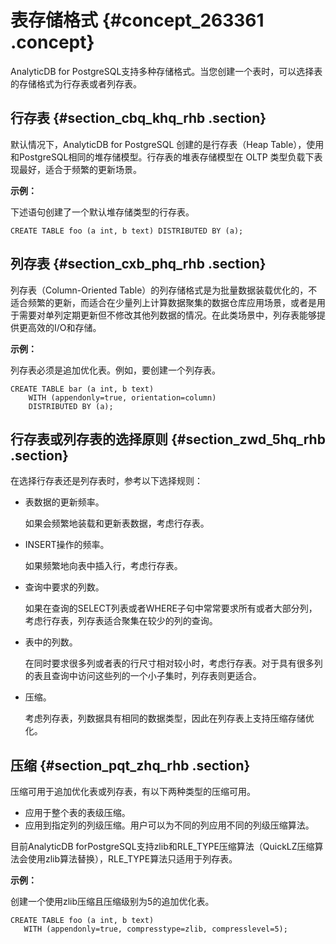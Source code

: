 # 表存储格式 {#concept_263361 .concept}

AnalyticDB for PostgreSQL支持多种存储格式。当您创建一个表时，可以选择表的存储格式为行存表或者列存表。

## 行存表 {#section_cbq_khq_rhb .section}

默认情况下，AnalyticDB for PostgreSQL 创建的是行存表（Heap Table），使用和PostgreSQL相同的堆存储模型。行存表的堆表存储模型在 OLTP 类型负载下表现最好，适合于频繁的更新场景。

**示例：**

下述语句创建了一个默认堆存储类型的行存表。

```
CREATE TABLE foo (a int, b text) DISTRIBUTED BY (a);
```

## 列存表 {#section_cxb_phq_rhb .section}

列存表（Column-Oriented Table）的列存储格式是为批量数据装载优化的，不适合频繁的更新，而适合在少量列上计算数据聚集的数据仓库应用场景，或者是用于需要对单列定期更新但不修改其他列数据的情况。在此类场景中，列存表能够提供更高效的I/O和存储。

**示例：**

列存表必须是追加优化表。例如，要创建一个列存表。

```
CREATE TABLE bar (a int, b text) 
    WITH (appendonly=true, orientation=column)
    DISTRIBUTED BY (a);
```

## 行存表或列存表的选择原则 {#section_zwd_5hq_rhb .section}

在选择行存表还是列存表时，参考以下选择规则：

-   表数据的更新频率。

    如果会频繁地装载和更新表数据，考虑行存表。

-   INSERT操作的频率。

    如果频繁地向表中插入行，考虑行存表。

-   查询中要求的列数。

    如果在查询的SELECT列表或者WHERE子句中常常要求所有或者大部分列，考虑行存表，列存表适合聚集在较少的列的查询。

-   表中的列数。

    在同时要求很多列或者表的行尺寸相对较小时，考虑行存表。对于具有很多列的表且查询中访问这些列的一个小子集时，列存表则更适合。

-   压缩。

    考虑列存表，列数据具有相同的数据类型，因此在列存表上支持压缩存储优化。


## 压缩 {#section_pqt_zhq_rhb .section}

压缩可用于追加优化表或列存表，有以下两种类型的压缩可用。

-   应用于整个表的表级压缩。
-   应用到指定列的列级压缩。用户可以为不同的列应用不同的列级压缩算法。

目前AnalyticDB forPostgreSQL支持zlib和RLE\_TYPE压缩算法（QuickLZ压缩算法会使用zlib算法替换），RLE\_TYPE算法只适用于列存表。

**示例：**

创建一个使用zlib压缩且压缩级别为5的追加优化表。

```
CREATE TABLE foo (a int, b text) 
   WITH (appendonly=true, compresstype=zlib, compresslevel=5);
```


